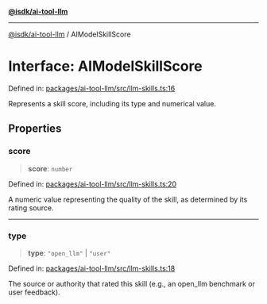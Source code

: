 [**@isdk/ai-tool-llm**](../README.md)

***

[@isdk/ai-tool-llm](../globals.md) / AIModelSkillScore

# Interface: AIModelSkillScore

Defined in: [packages/ai-tool-llm/src/llm-skills.ts:16](https://github.com/isdk/ai-tool-llm.js/blob/cce15e28c39fd2fefb63f1a38e624e7483ff232f/src/llm-skills.ts#L16)

Represents a skill score, including its type and numerical value.

## Properties

### score

> **score**: `number`

Defined in: [packages/ai-tool-llm/src/llm-skills.ts:20](https://github.com/isdk/ai-tool-llm.js/blob/cce15e28c39fd2fefb63f1a38e624e7483ff232f/src/llm-skills.ts#L20)

A numeric value representing the quality of the skill, as determined by its rating source.

***

### type

> **type**: `"open_llm"` \| `"user"`

Defined in: [packages/ai-tool-llm/src/llm-skills.ts:18](https://github.com/isdk/ai-tool-llm.js/blob/cce15e28c39fd2fefb63f1a38e624e7483ff232f/src/llm-skills.ts#L18)

The source or authority that rated this skill (e.g., an open_llm benchmark or user feedback).
